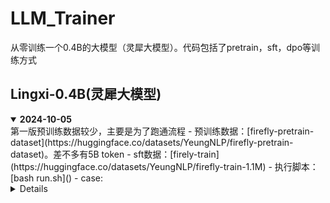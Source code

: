 # LLM_Trainer
从零训练一个0.4B的大模型（灵犀大模型）。代码包括了pretrain，sft，dpo等训练方式

## Lingxi-0.4B(灵犀大模型)
<details open> 
<summary>  <b>2024-10-05</b> </summary>
第一版预训练数据较少，主要是为了跑通流程
- 预训练数据：[firefly-pretrain-dataset](https://huggingface.co/datasets/YeungNLP/firefly-pretrain-dataset)。差不多有5B token
- sft数据：[firely-train](https://huggingface.co/datasets/YeungNLP/firefly-train-1.1M)
- 执行脚本：[bash run.sh]()
- case:

</details>

<details close> 
